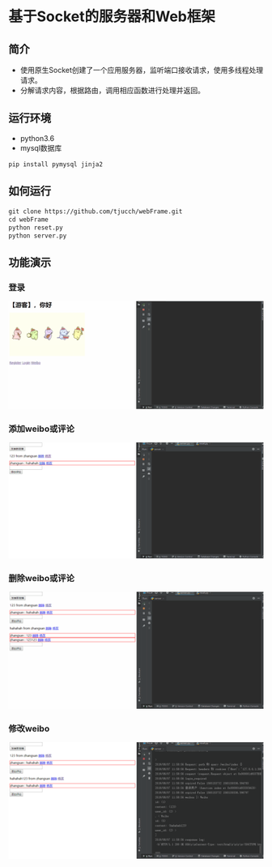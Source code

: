 # 基于Socket的服务器和Web框架
## 简介
* 使用原生Socket创建了一个应用服务器，监听端口接收请求，使用多线程处理请求。
* 分解请求内容，根据路由，调用相应函数进行处理并返回。
## 运行环境
* python3.6
* mysql数据库
```
pip install pymysql jinja2
```
## 如何运行
```
git clone https://github.com/tjucch/webFrame.git
cd webFrame
python reset.py
python server.py
```
## 功能演示
### 登录
![](https://github.com/tjucch/webFrame/blob/master/images/login.gif)
### 添加weibo或评论
![](https://github.com/tjucch/webFrame/blob/master/images/add.gif)
### 删除weibo或评论
![](https://github.com/tjucch/webFrame/blob/master/images/delete.gif)
### 修改weibo
![](https://github.com/tjucch/webFrame/blob/master/images/update.gif)
